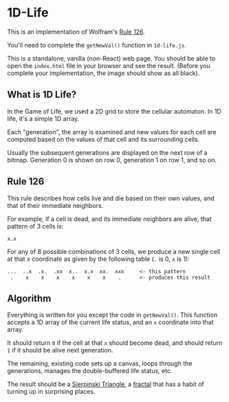 # 1D-Life

This is an implementation of Wolfram's [Rule
126](http://mathworld.wolfram.com/Rule126.html).

You'll need to complete the `getNewVal()` function in `1d-life.js`.

This is a standalone, vanilla (non-React) web page. You should be able
to open the `index.html` file in your browser and see the result.
(Before you complete your implementation, the image should show as all
black).

## What is 1D Life?

In the Game of Life, we used a 2D grid to store the cellular automaton.
In 1D life, it's a simple 1D array.

Each "generation", the array is examined and new values for each cell
are computed based on the values of that cell and its surrounding cells.

Usually the subsequent generations are displayed on the next row of a bitmap. Generation 0 is shown on row 0, generation 1 on row 1, and so on.

## Rule 126

This rule describes how cells live and die based on their own values,
and that of their immediate neighbors.

For example, if a cell is dead, and its immediate neighbors are alive,
that pattern of 3 cells is:

```
x.x
```

For any of 8 possible combinations of 3 cells, we produce a new single
cell at that _x_ coordinate as given by the following table (`.` is 0,
`x` is 1):

```
...  ..x  .x.  .xx  x..  x.x  xx.  xxx     <- this pattern
 .    x    x    x    x    x    x    .      <- produces this result
```

## Algorithm

Everything is written for you except the code in `getNewVal()`. This
function accepts a 1D array of the current life status, and an `x`
coordinate into that array.

It should return `0` if the cell at that `x` should become dead, and
should return `1` if it should be alive next generation.

The remaining, existing code sets up a canvas, loops through the
generations, manages the double-buffered life status, etc.

The result should be a [Sierpinski
Triangle](https://en.wikipedia.org/wiki/Sierpinski_triangle), a
[fractal](https://en.wikipedia.org/wiki/Fractal) that has a habit of
turning up in surprising places.